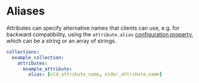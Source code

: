 # Aliases

Attributes can specify alternative names that clients can use, e.g. for backward
compatibility, using the `attribute.alias`
[configuration property](../configuration/configuration.md#properties), which
can be a string or an array of strings.

```yml
collections:
  example_collection:
    attributes:
      example_attribute:
        alias: [old_attribute_name, older_attribute_name]
```
